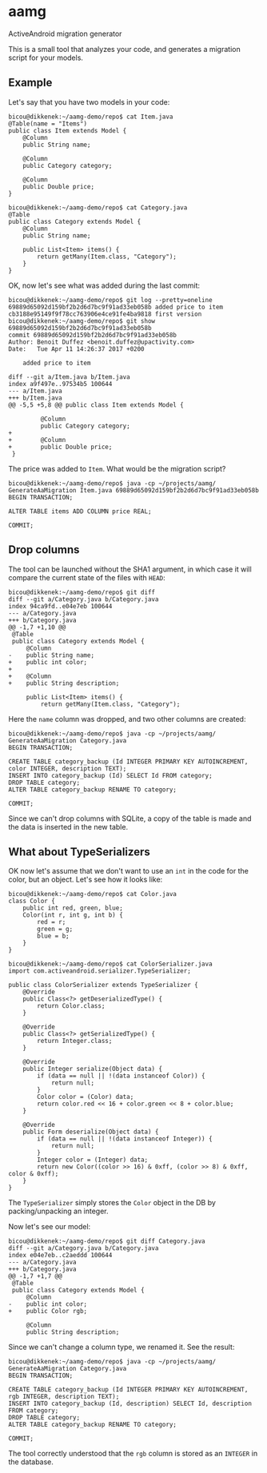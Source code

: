 # aamg
ActiveAndroid migration generator

This is a small tool that analyzes your code, and generates a migration script for your models.

## Example

Let's say that you have two models in your code:
```
bicou@dikkenek:~/aamg-demo/repo$ cat Item.java 
@Table(name = "Items")
public class Item extends Model {
    @Column
    public String name;

    @Column
    public Category category;

    @Column
    public Double price;
}

bicou@dikkenek:~/aamg-demo/repo$ cat Category.java 
@Table
public class Category extends Model {
    @Column
    public String name;

    public List<Item> items() {
        return getMany(Item.class, "Category");
    }
}
```

OK, now let's see what was added during the last commit:

```
bicou@dikkenek:~/aamg-demo/repo$ git log --pretty=oneline 
69889d65092d159bf2b2d6d7bc9f91ad33eb058b added price to item
cb3188e95149f9f78cc763906e4ce91fe4ba9818 first version
bicou@dikkenek:~/aamg-demo/repo$ git show 69889d65092d159bf2b2d6d7bc9f91ad33eb058b
commit 69889d65092d159bf2b2d6d7bc9f91ad33eb058b
Author: Benoit Duffez <benoit.duffez@upactivity.com>
Date:   Tue Apr 11 14:26:37 2017 +0200

    added price to item

diff --git a/Item.java b/Item.java
index a9f497e..97534b5 100644
--- a/Item.java
+++ b/Item.java
@@ -5,5 +5,8 @@ public class Item extends Model {
 
         @Column
         public Category category;
+
+        @Column
+        public Double price;
 } 
```

The price was added to `Item`. What would be the migration script?

```
bicou@dikkenek:~/aamg-demo/repo$ java -cp ~/projects/aamg/ GenerateAaMigration Item.java 69889d65092d159bf2b2d6d7bc9f91ad33eb058b
BEGIN TRANSACTION;

ALTER TABLE items ADD COLUMN price REAL;

COMMIT;
```

## Drop columns

The tool can be launched without the SHA1 argument, in which case it will compare the current state of the files with `HEAD`:

```
bicou@dikkenek:~/aamg-demo/repo$ git diff
diff --git a/Category.java b/Category.java
index 94ca9fd..e04e7eb 100644
--- a/Category.java
+++ b/Category.java
@@ -1,7 +1,10 @@
 @Table
 public class Category extends Model {
     @Column
-    public String name;
+    public int color;
+
+    @Column
+    public String description;
 
     public List<Item> items() {
         return getMany(Item.class, "Category");
```

Here the `name` column was dropped, and two other columns are created:

```
bicou@dikkenek:~/aamg-demo/repo$ java -cp ~/projects/aamg/ GenerateAaMigration Category.java 
BEGIN TRANSACTION;

CREATE TABLE category_backup (Id INTEGER PRIMARY KEY AUTOINCREMENT, color INTEGER, description TEXT);
INSERT INTO category_backup (Id) SELECT Id FROM category;
DROP TABLE category;
ALTER TABLE category_backup RENAME TO category;

COMMIT;
```

Since we can't drop columns with SQLite, a copy of the table is made and the data is inserted in the new table.

## What about TypeSerializers

OK now let's assume that we don't want to use an `int` in the code for the color, but an object. Let's see how it looks like:

```
bicou@dikkenek:~/aamg-demo/repo$ cat Color.java 
class Color {
    public int red, green, blue;
    Color(int r, int g, int b) {
        red = r;
        green = g;
        blue = b;
    }
}

bicou@dikkenek:~/aamg-demo/repo$ cat ColorSerializer.java 
import com.activeandroid.serializer.TypeSerializer;

public class ColorSerializer extends TypeSerializer {
    @Override
    public Class<?> getDeserializedType() {
        return Color.class;
    }

    @Override
    public Class<?> getSerializedType() {
        return Integer.class;
    }

    @Override
    public Integer serialize(Object data) {
        if (data == null || !(data instanceof Color)) {
            return null;
        }
        Color color = (Color) data;
        return color.red << 16 + color.green << 8 + color.blue;
    }

    @Override
    public Form deserialize(Object data) {
        if (data == null || !(data instanceof Integer)) {
            return null;
        }
        Integer color = (Integer) data;
        return new Color((color >> 16) & 0xff, (color >> 8) & 0xff, color & 0xff);
    }
}
```

The `TypeSerializer` simply stores the `Color` object in the DB by packing/unpacking an integer.

Now let's see our model:

```
bicou@dikkenek:~/aamg-demo/repo$ git diff Category.java
diff --git a/Category.java b/Category.java
index e04e7eb..c2aeddd 100644
--- a/Category.java
+++ b/Category.java
@@ -1,7 +1,7 @@
 @Table
 public class Category extends Model {
     @Column
-    public int color;
+    public Color rgb;
 
     @Column
     public String description;
```

Since we can't change a column type, we renamed it. See the result:

```
bicou@dikkenek:~/aamg-demo/repo$ java -cp ~/projects/aamg/ GenerateAaMigration Category.java 
BEGIN TRANSACTION;

CREATE TABLE category_backup (Id INTEGER PRIMARY KEY AUTOINCREMENT, rgb INTEGER, description TEXT);
INSERT INTO category_backup (Id, description) SELECT Id, description FROM category;
DROP TABLE category;
ALTER TABLE category_backup RENAME TO category;

COMMIT;
```

The tool correctly understood that the `rgb` column is stored as an `INTEGER` in the database.


